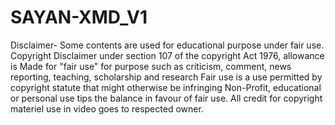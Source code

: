 # SAYAN-XMD_V1
Disclaimer- Some contents are used for educational purpose under fair use. Copyright Disclaimer under section 107 of the copyright Act 1976, allowance is Made for "fair use" for purpose such as criticism, comment, news reporting, teaching, scholarship and research Fair use is a use permitted by copyright statute that might otherwise be infringing Non-Profit, educational or personal use tips the balance in favour of fair use. All credit for copyright materiel use in video goes to respected owner.
